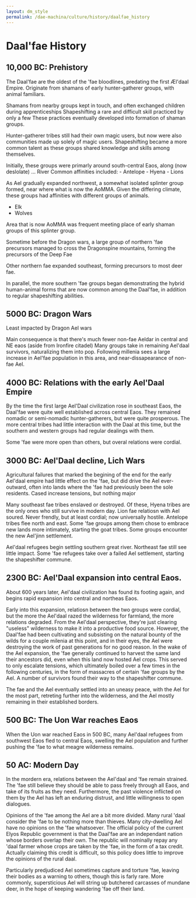 ```yaml
---
layout: dm_style
permalink: /dae-machina/culture/history/daalfae_history
---
```


# Daal'fae History

## 10,000 BC: Prehistory

The Daal'fae are the oldest of the 'fae bloodlines, predating the first Æl'daal Empire.
Originate from shamans of early hunter-gatherer groups, with animal familiars.

Shamans from nearby groups kept in touch, and often exchanged children during apprenticeships
Shapeshifting a rare and difficult skill practiced by only a few
These practices eventually developed into formation of shaman groups.

Hunter-gatherer tribes still had their own magic users, but now were also communities made up solely of magic users.
Shapeshifting became a more common talent as these groups shared knowledge and skills among themselves. 


Initially, these groups were primarly around south-central Eaos, along (now deslolate) ... River
Common affinities included:
    - Antelope
	- Hyena
	- Lions
	
As Ael gradually expanded northwest, a somewhat isolated splinter group formed, near where what is now the AoMMA.
Given the differing climate, these groups had affinities with different groups of animals.
  - Elk
  - Wolves
  
Area that is now AoMMA was frequent meeting place of early shaman groups of this splinter group.

Sometime before the Dragon wars, a large group of northern 'fae precursors managed to cross the Dragonspine mountains, forming the precursors of the Deep Fae

Other northern fae expanded southeast, forming precursors to most deer fae.

In parallel, the more southern 'fae groups began demonstrating the hybrid human-animal forms that are now common among the Daal'fae, in addition to regular shapeshifting abilities.

## 5000 BC: Dragon Wars 
 
Least impacted by Dragon Ael wars

Main consequence is that there's much fewer non-fae Aeldar in central and NE eaos (aside from Ironfire citadel)
Many groups take in remaining Ael'daal survivors, naturalizing them into pop.
Following millenia sees a large increase in Ael'fae population in this area, and near-dissapearance of non-fae Ael.

## 4000 BC: Relations with the early Ael'Daal Empire

By the time the first large Ael'Daal civilization rose in southeast Eaos, the Daal'fae were quite well established across central Eaos.
They remained nomadic or semi-nomadic hunter-gatherers, but were quite prosperous. The more central tribes had little interaction with the Daal at this time, 
but the southern and western groups had regular dealings with them. 

Some 'fae were more open than others, but overal relations were cordial.

## 3000 BC: Ael'Daal decline, Lich Wars

Agricultural failures that marked the begining of the end for the early Ael'daal empire had little effect on the 'fae, but did drive the Ael ever-outward, often into lands where the 'fae had previously been the sole residents.
Cased increase tensions, but nothing major

Many southeast fae tribes enslaved or destroyed. Of these, Hyena tribes are the only ones who still survive in modern day.
Lion fae relatiosn with Ael soured. Never frendly, but at least cordial; now universally hostile.
Antelope tribes flee north and east. Some 'fae groups among them chose to embrace new lands more intimately, starting the goat tribes.
Some groups encounter the new Ael'jinn settlement.

Ael'daal refugees begin settling southern great river. Northeast fae still see little impact.
Some 'fae refugees take over a failed Ael settlement, starting the shapeshifter commune.

## 2300 BC: Ael'Daal expansion into central Eaos.

About 600 years later, Ael'daal civilization has found its footing again, and begins rapid expansion into central and northeas Eaos.

Early into this expansion, relatiosn between the two groups were cordial, but the more the Ael'daal razed the wilderness for farmland, the more relations degraded.
From the Ael'daal perspective, they're just clearing "useless" wilderness to make it into a productive food source. 
However, the Daal'fae had been cultivating and subsisting on the natural bounty of the wilds for a couple milenia at this point, and in their eyes, the Ael were destroying the work of past generations for no good reason.
In the wake of the Ael expansion, the 'fae generally continued to harvest the same land their ancestors did, even when this land now hosted Ael crops.
This served to only escalate tensions, which ultimately boiled over a few times in the following centuries, in the form of massacres of certain 'fae groups by the Ael. 
A number of survivors found their way to the shapeshifter commune.

The fae and the Ael eventually settled into an uneasy peace, with the Ael for the most part, retreting further into the wilderness, and the Ael mostly remaining in their established borders.

## 500 BC: The Uon War reaches Eaos

When the Uon war reached Eaos in 500 BC, many Ael'daal refugees from southwest Eaos fled to central Eaos, swelling the Ael population and further pushing the 'fae to what meagre wilderness remains.

## 50 AC: Modern Day 

In the mordern era, relations between the Ael'daal and 'fae remain strained. The 'fae still believe they should be able to pass freely through all Eaos, and take of its fruits as they need. 
Furthermore, the past violence inflicted on them by the Ael has left an enduring distrust, and little willingness to open dialogues.

Opinions of the 'fae among the Ael are a bit more divided. Many rural 'daal consider the 'fae to be nothing more than thieves. Many city-dwelling Ael have no opinions on the 'fae whatsoever.
The official policy of the current Elyos Republic government is that the Daal'fae are an independant nation whose borders overlap their own. 
The republic will nominally repay any 'daal farmer whose crops are taken by the 'fae, in the form of a tax credit. Actually claiming this credit is difficult, so this policy does little to improve the opinions of the rural daal.

Particularly predjudiced Ael sometimes capture and torture 'fae, leaving their bodies as a warning to others, though this is farly rare. 
More commonly, supersticious Ael will string up butchered carcasses of mundane deer, in the hope of keeping wandering 'fae off their land. 
